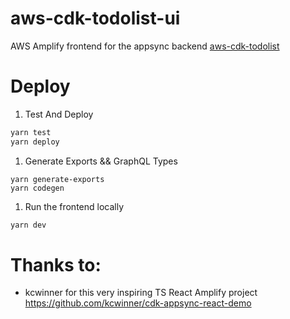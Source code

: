# aws-cdk-todolist-ui

AWS Amplify frontend for the appsync backend [aws-cdk-todolist](https://github.com/mmuller88/aws-cdk-todolist-ui)

# Deploy
1. Test And Deploy
```bash
yarn test
yarn deploy
```

1. Generate Exports && GraphQL Types
```
yarn generate-exports
yarn codegen
```

1. Run the frontend locally
```bash
yarn dev
```

# Thanks to:
* kcwinner for this very inspiring TS React Amplify project https://github.com/kcwinner/cdk-appsync-react-demo